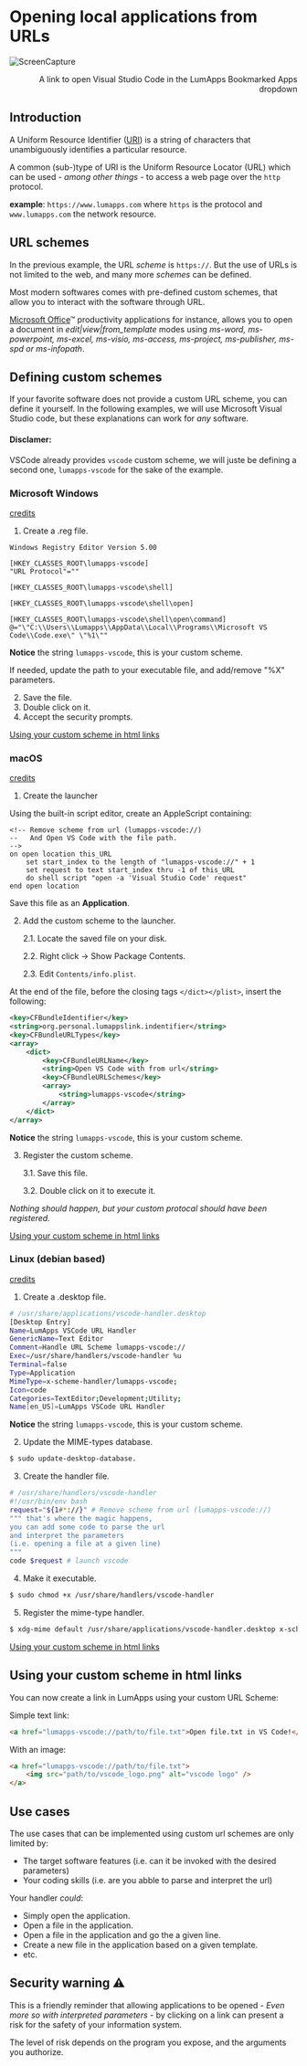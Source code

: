 # Opening local applications from URLs

![ScreenCapture](./grid_with_vs_code.png)
<div style="text-align: right">A link to open Visual Studio Code in the LumApps Bookmarked Apps dropdown</div>

## Introduction

A Uniform Resource Identifier ([URI](https://en.wikipedia.org/wiki/Uniform_Resource_Identifier)) is a string of characters that unambiguously identifies a particular resource.

A common (sub-)type of URI is the Uniform Resource Locator (URL) which can be used - *among other things* - to access a web page over the `http` protocol.

**example**: `https://www.lumapps.com` where `https` is the protocol and `www.lumapps.com` the network resource.

## URL schemes

In the previous example, the URL *scheme* is `https://`. But the use of URLs is not limited to the web, and many more *schemes* can be defined.

Most modern softwares comes with pre-defined custom schemes, that allow you to interact with the software through URL.

[Microsoft Office](https://docs.microsoft.com/en-us/office/client-developer/office-uri-schemes)™ productivity applications for instance, allows you to open a document in *edit|view|from_template* modes using *ms-word, ms-powerpoint, ms-excel, ms-visio, ms-access, ms-project, ms-publisher, ms-spd or ms-infopath*.

## Defining custom schemes

If your favorite software does not provide a custom URL scheme, you can define it yourself. In the following examples, we will use Microsoft Visual Studio code, but these explanations can work for *any* software.

#### Disclamer: 
VSCode already provides `vscode` custom scheme, we will juste be defining a second one, `lumapps-vscode` for the sake of the example.

### Microsoft Windows

[credits](https://docs.microsoft.com/en-us/previous-versions/windows/internet-explorer/ie-developer/platform-apis/aa767914(v=vs.85))

1. Create a .reg file.
```
Windows Registry Editor Version 5.00

[HKEY_CLASSES_ROOT\lumapps-vscode]
"URL Protocol"=""

[HKEY_CLASSES_ROOT\lumapps-vscode\shell]

[HKEY_CLASSES_ROOT\lumapps-vscode\shell\open]

[HKEY_CLASSES_ROOT\lumapps-vscode\shell\open\command]
@="\"C:\\Users\\Lumapps\\AppData\\Local\\Programs\\Microsoft VS Code\\Code.exe\" \"%1\""
```

**Notice** the string `lumapps-vscode`, this is your custom scheme. 

If needed, update the path to your executable file, and add/remove "%X" parameters.

2. Save the file.
3. Double click on it.
4. Accept the security prompts.

[Using your custom scheme in html links](#Using-your-custom-scheme-in-html-links)


### macOS

[credits](https://apple.stackexchange.com/a/253202)

1. Create the launcher

Using the built-in script editor, create an AppleScript containing:

```AppleScript
<!-- Remove scheme from url (lumapps-vscode://)  
--   And Open VS Code with the file path.
-->
on open location this_URL
    set start_index to the length of "lumapps-vscode://" + 1
    set request to text start_index thru -1 of this_URL
    do shell script "open -a 'Visual Studio Code' request"
end open location
```

Save this file as an **Application**.

2. Add the custom scheme to the launcher.

    2.1. Locate the saved file on your disk.

    2.2. Right click -> Show Package Contents.

    2.3. Edit `Contents/info.plist`.

At the end of the file, before the closing tags `</dict></plist>`, insert the following:

```xml
<key>CFBundleIdentifier</key>
<string>org.personal.lumappslink.indentifier</string>
<key>CFBundleURLTypes</key>
<array>
    <dict>
        <key>CFBundleURLName</key>
        <string>Open VS Code with from url</string>
        <key>CFBundleURLSchemes</key>
        <array>
            <string>lumapps-vscode</string>
        </array>
    </dict>
</array>
```

**Notice** the string `lumapps-vscode`, this is your custom scheme.

3. Register the custom scheme.

    3.1. Save this file.

    3.2. Double click on it to execute it.

*Nothing should happen, but your custom protocal should have been registered.*

[Using your custom scheme in html links](#Using-your-custom-scheme-in-html-links)


### Linux (debian based)

[credits](https://askubuntu.com/a/919825)

1. Create a .desktop file.
``` bash
# /usr/share/applications/vscode-handler.desktop
[Desktop Entry]
Name=LumApps VSCode URL Handler
GenericName=Text Editor
Comment=Handle URL Scheme lumapps-vscode://
Exec=/usr/share/handlers/vscode-handler %u
Terminal=false
Type=Application
MimeType=x-scheme-handler/lumapps-vscode;
Icon=code
Categories=TextEditor;Development;Utility;
Name[en_US]=LumApps VSCode URL Handler
```

**Notice** the string `lumapps-vscode`, this is your custom scheme.

2. Update the MIME-types database.
``` bash
$ sudo update-desktop-database.
```

3. Create the handler file.

``` bash
# /usr/share/handlers/vscode-handler
#!/usr/bin/env bash
request="${1#*://}" # Remove scheme from url (lumapps-vscode://)
""" that's where the magic happens,
you can add some code to parse the url 
and interpret the parameters
(i.e. opening a file at a given line)
"""
code $request # launch vscode
```

4. Make it executable.
``` bash
$ sudo chmod +x /usr/share/handlers/vscode-handler
```

5. Register the mime-type handler.
``` bash
$ xdg-mime default /usr/share/applications/vscode-handler.desktop x-scheme-handler/lumapps-vscode
```

[Using your custom scheme in html links](#Using-your-custom-scheme-in-html-links)


## Using your custom scheme in html links

You can now create a link in LumApps using your custom URL Scheme:

Simple text link:
```html
<a href="lumapps-vscode://path/to/file.txt">Open file.txt in VS Code!</a>
```

With an image:
```html
<a href="lumapps-vscode://path/to/file.txt">
    <img src="path/to/vscode_logo.png" alt="vscode logo" />
</a>
```

## Use cases

The use cases that can be implemented using custom url schemes are only limited by:
- The target software features (i.e. can it be invoked with the desired parameters)
- Your coding skills (i.e. are you abble to parse and interpret the url)

Your handler *could*:
- Simply open the application.
- Open a file in the application.
- Open a file in the application and go the a given line.
- Create a new file in the application based on a given template.
- etc.

## Security warning ⚠️

This is a friendly reminder that allowing applications to be opened - *Even more so
with interpreted parameters* - by clicking on a link can present a risk for the safety of your information system.

The level of risk depends on the program you expose, and the arguments you authorize.

